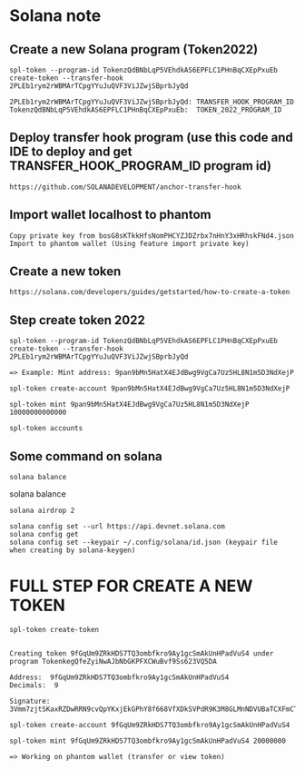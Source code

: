 # Solana note
## Create a new Solana program (Token2022)
```
spl-token --program-id TokenzQdBNbLqP5VEhdkAS6EPFLC1PHnBqCXEpPxuEb create-token --transfer-hook 2PLEb1rym2rWBMArTCpgYYuJuQVF3ViJZwjSBprbJyQd

2PLEb1rym2rWBMArTCpgYYuJuQVF3ViJZwjSBprbJyQd: TRANSFER_HOOK_PROGRAM_ID
TokenzQdBNbLqP5VEhdkAS6EPFLC1PHnBqCXEpPxuEb:  TOKEN_2022_PROGRAM_ID

```

## Deploy transfer hook program (use this code and IDE to deploy and get TRANSFER_HOOK_PROGRAM_ID program id)
```
https://github.com/SOLANADEVELOPMENT/anchor-transfer-hook
```

## Import wallet localhost to phantom
```
Copy private key from bosG8sKTkkHfsNomPHCYZJDZrbx7nHnY3xHRhskFNd4.json
Import to phantom wallet (Using feature import private key)
``` 

## Create a new token
```
https://solana.com/developers/guides/getstarted/how-to-create-a-token
```

## Step create token 2022
```
spl-token --program-id TokenzQdBNbLqP5VEhdkAS6EPFLC1PHnBqCXEpPxuEb create-token --transfer-hook 2PLEb1rym2rWBMArTCpgYYuJuQVF3ViJZwjSBprbJyQd
```

```
=> Example: Mint address: 9pan9bMn5HatX4EJdBwg9VgCa7Uz5HL8N1m5D3NdXejP
```

```
spl-token create-account 9pan9bMn5HatX4EJdBwg9VgCa7Uz5HL8N1m5D3NdXejP
```

```
spl-token mint 9pan9bMn5HatX4EJdBwg9VgCa7Uz5HL8N1m5D3NdXejP 10000000000000
```

```
spl-token accounts
```

## Some command on solana
```
solana balance
``````
solana balance
``` 
solana airdrop 2
``` 
```
solana config set --url https://api.devnet.solana.com
solana config get
solana config set --keypair ~/.config/solana/id.json (keypair file when creating by solana-keygen)
```


# FULL STEP FOR CREATE A NEW TOKEN

```
spl-token create-token

```

```

Creating token 9fGqUm9ZRkHDS7TQ3ombfkro9Ay1gcSmAkUnHPadVuS4 under program TokenkegQfeZyiNwAJbNbGKPFXCWuBvf9Ss623VQ5DA

Address:  9fGqUm9ZRkHDS7TQ3ombfkro9Ay1gcSmAkUnHPadVuS4
Decimals:  9

Signature: 3Vmm7zjtSKaxRZDwRRN9cvQpYKxjEkGPhY8f668VfXDkSVPdR9K3M8GLMnNDVUBaTCXFmCT7u5hcmNrLuq7rv6vu
```

```
spl-token create-account 9fGqUm9ZRkHDS7TQ3ombfkro9Ay1gcSmAkUnHPadVuS4
```

```
spl-token mint 9fGqUm9ZRkHDS7TQ3ombfkro9Ay1gcSmAkUnHPadVuS4 20000000
```

```
=> Working on phantom wallet (transfer or view token)
```

